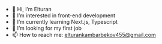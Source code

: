 - 👋 Hi, I’m Elturan
- 👀 I’m interested in front-end development
- 🌱 I’m currently learning Next.js, Typescript
- 💞️ I’m looking for my first job
- 📫 How to reach me: elturankambarbekov455@gmail.com

<!---
Elturanio/Elturanio is a ✨ special ✨ repository because its `README.md` (this file) appears on your GitHub profile.
You can click the Preview link to take a look at your changes.
--->
